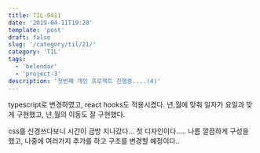 ```yaml
---
title: TIL-0411
date: '2019-04-11T19:20'
template: 'post'
draft: false
slug: '/category/til/21/'
category: 'TIL'
tags:
  - 'belendar'
  - 'project-3'
description: '첫번째 개인 프로젝트 진행중....(4)'
---
```


typescript로 변경하였고, react hooks도 적용시켰다.
년,월에 맞춰 일자가 요일과 맞게 구현했고, 년,월의 이동도 잘 구현했다.

css를 신경쓰다보니 시간이 금방 지나갔다...
첫 디자인이다..... 나름 깔끔하게 구성을 했고, 나중에 여러가지 추가를 하고 구조를 변경할 예정이다..
